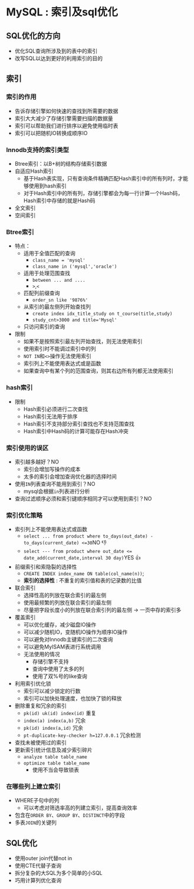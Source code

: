 # MySQL : 索引及sql优化

## SQL优化的方向

- 优化SQL查询所涉及到的表中的索引
- 改写SQL以达到更好的利用索引的目的

## 索引

### 索引的作用
* 告诉存储引擎如何快速的查找到所需要的数据
* 索引大大减少了存储引擎需要扫描的数据量
* 索引可以帮助我们进行排序以避免使用临时表
* 索引可以把随机IO转换成顺序IO

### Innodb支持的索引类型
* Btree索引：以B+树的结构存储索引数据
* 自适应Hash索引
    * 基于Hash表实现，只有查询条件精确匹配Hash索引中的所有列时，才能够使用到hash索引
    * 对于Hash索引中的所有列，存储引擎都会为每一行计算一个Hash码，Hash索引中存储的就是Hash码
* 全文索引
* 空间索引

### Btree索引
* 特点：
    * 适用于全值匹配的查询
        * `class_name = 'mysql'`
        * `class_name in ('mysql','oracle')`
    * 适用于处理范围查找
        * `between ... and ....`
        * `>`,`<`
    * 匹配列前缀查询
        * `order_sn like '9876%'`
    * 从索引的最左侧列开始查找列
        * `create index idx_title_study on t_course(title,study)`
        * `study_cnt>3000 and title='Mysql'`
    * 只访问索引的查询
* 限制
	* 如果不是按照索引最左列开始查找，则无法使用索引
	* 使用索引时不能调过索引中的列
	* `NOT IN`和`<>`操作无法使用索引
	* 索引列上不能使用表达式或是函数
	* 如果查询中有某个列的范围查询，则其右边所有列都无法使用索引

### hash索引
* 限制
	* Hash索引必须进行二次查找
	* Hash索引无法用于排序
	* Hash索引不支持部分索引查找也不支持范围查找
	* Hash索引中Hash码的计算可能存在Hash冲突

### 索引使用的误区
* 索引越多越好？NO
    * 索引会增加写操作的成本
    * 太多的索引会增加查询优化器的选择时间
* 使用`IN`列表查询不能用到索引？NO
    * mysql会根据`in`列表进行分析
* 查询过滤顺序必须和索引键顺序相同才可以使用到索引？NO

### 索引优化策略
* 索引列上不能使用表达式或函数
    * `select ... from product where to_days(out_date) - to_days(current_date) <=30`NO  :-1:
    * `select --- from product where out_date <= date_add(current_date,interval 30 day)`YES  :+1:
* 前缀索引和索隐裂的选择性
    * `CREATE INDEX index_name ON table(col_name(n))`;
    * **索引的选择性** : 不重复的索引值和表的记录数的比值
* 联合索引
    * 选择性高的列放在联合索引的最左侧
    * 使用最频繁的列放在联合索引的最左侧
    * 尽量把字段长度小的列放在联合索引列的最左侧 -> 一页中存的索引多
* 覆盖索引
    * 可以优化缓存，减少磁盘IO操作
    * 可以减少随机IO，变随机IO操作为顺序IO操作
    * 可以避免对Innodb主键索引的二次查询
    * 可以避免MyISAM表进行系统调用
    * 无法使用的情况
        * 存储引擎不支持
        * 查询中使用了太多的列
        * 使用了双%号的like查询
* 利用索引优化锁
    * 索引可以减少锁定的行数
    * 索引可以加快处理速度，也加快了锁的释放
* 删除重复和冗余的索引
    * `pk(id) uk(id) index(id)` 重复
    * `index(a) index(a,b)` 冗余
    * `pk(id) index(a,id)` 冗余
    * `pt-duplicate-key-checker h=127.0.0.1` 冗余检测
* 查找未被使用过的索引
* 更新索引统计信息及减少索引碎片
    * `analyze table table_name`
    * `optimize table table_name`
        * 使用不当会导致锁表

### 在哪些列上建立索引
* WHERE子句中的列
    * 可以考虑对筛选率高的列建立索引，提高查询效率
* 包含在`ORDER BY`、`GROUP BY`、`DISTINCT`中的字段
* 多表`JOIN`的关键列

## SQL优化
* 使用outer join代替not in
* 使用CTE代替子查询
* 拆分复杂的大SQL为多个简单的小SQL
* 巧用计算列优化查询